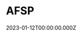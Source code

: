 ---
title: AFSP
website: https://afsp.org/
date: 2023-01-12T00:00:00.000Z
description:
ssg:
  - Gatsby
css:
  
cms:

category:
  - others
draft: false
---